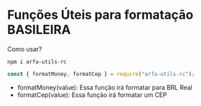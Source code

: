 # Funções Úteis para formatação BASILEIRA

Como usar?

```shell
npm i arfa-utils-rc
```

```js
const { formatMoney, formatCep } = require("arfa-utils-rc");
```

- formatMoney(value):
  Essa função irá formatar para BRL Real
- formatCep(value):
  Essa função irá formatar um CEP
